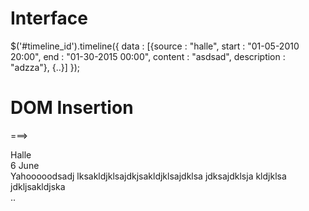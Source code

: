 

# Interface

$('#timeline_id').timeline({
	data : [{source : "halle", start : "01-05-2010 20:00", end : "01-30-2015 00:00", content : "asdsad", description : "adzza"},
			{..}]
});

# DOM Insertion

<div id="timeline_id"></div>

===> 

<div id="timeline_id" class="tl-container">
	<div class="tl-header">
	<div class="tl-body">
		<div class="tl-events">
			<div class="tl-event">
				<div class="tl-event-head">
					<div class="tl-event-source">Halle</div>
					<div class="tl-event-date">6 <span>June</span>
				</div>
				<div class="tl-event-body">
					Yahooooodsadj lksakldjklsajdkjsakldjklsajdklsa jdksajdklsja kldjklsa jdkljsakldjska
				</div>
			</div>
			<div class="tl-event">
			..
			</div>
		</div>
	</div>
</div>
